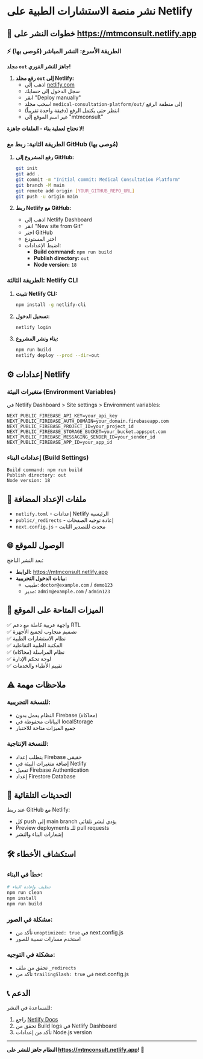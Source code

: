 # نشر منصة الاستشارات الطبية على Netlify

## 🚀 خطوات النشر على https://mtmconsult.netlify.app

### ⚡ الطريقة الأسرع: النشر المباشر (مُوصى بها)

**مجلد `out` جاهز للنشر الفوري!**

1. **رفع مجلد `out` إلى Netlify:**
   - اذهب إلى [netlify.com](https://netlify.com)
   - سجل الدخول إلى حسابك
   - انقر "Deploy manually"
   - اسحب مجلد `medical-consultation-platform/out/` إلى منطقة الرفع
   - انتظر حتى يكتمل الرفع (دقيقة واحدة تقريباً)
   - غير اسم الموقع إلى "mtmconsult"

**لا تحتاج لعملية بناء - الملفات جاهزة!**

### الطريقة الثانية: ربط مع GitHub (مُوصى بها)

1. **رفع المشروع إلى GitHub:**
   ```bash
   git init
   git add .
   git commit -m "Initial commit: Medical Consultation Platform"
   git branch -M main
   git remote add origin [YOUR_GITHUB_REPO_URL]
   git push -u origin main
   ```

2. **ربط Netlify مع GitHub:**
   - اذهب إلى Netlify Dashboard
   - انقر "New site from Git"
   - اختر GitHub
   - اختر المستودع
   - اضبط الإعدادات:
     - **Build command:** `npm run build`
     - **Publish directory:** `out`
     - **Node version:** `18`

### الطريقة الثالثة: Netlify CLI

1. **تثبيت Netlify CLI:**
   ```bash
   npm install -g netlify-cli
   ```

2. **تسجيل الدخول:**
   ```bash
   netlify login
   ```

3. **بناء ونشر المشروع:**
   ```bash
   npm run build
   netlify deploy --prod --dir=out
   ```

## ⚙️ إعدادات Netlify

### متغيرات البيئة (Environment Variables)
في Netlify Dashboard > Site settings > Environment variables:

```
NEXT_PUBLIC_FIREBASE_API_KEY=your_api_key
NEXT_PUBLIC_FIREBASE_AUTH_DOMAIN=your_domain.firebaseapp.com
NEXT_PUBLIC_FIREBASE_PROJECT_ID=your_project_id
NEXT_PUBLIC_FIREBASE_STORAGE_BUCKET=your_bucket.appspot.com
NEXT_PUBLIC_FIREBASE_MESSAGING_SENDER_ID=your_sender_id
NEXT_PUBLIC_FIREBASE_APP_ID=your_app_id
```

### إعدادات البناء (Build Settings)
```
Build command: npm run build
Publish directory: out
Node version: 18
```

## 🔧 ملفات الإعداد المضافة

- `netlify.toml` - إعدادات Netlify الرئيسية
- `public/_redirects` - إعادة توجيه الصفحات
- `next.config.js` - محدث للتصدير الثابت

## 🌐 الوصول للموقع

بعد النشر الناجح:
- **الرابط:** https://mtmconsult.netlify.app
- **بيانات الدخول التجريبية:**
  - طبيب: `doctor@example.com` / `demo123`
  - مدير: `admin@example.com` / `admin123`

## 📱 الميزات المتاحة على الموقع

✅ واجهة عربية كاملة مع دعم RTL  
✅ تصميم متجاوب لجميع الأجهزة  
✅ نظام الاستشارات الطبية  
✅ المكتبة الطبية التفاعلية  
✅ نظام المراسلة (محاكاة)  
✅ لوحة تحكم الإدارة  
✅ تقييم الأطباء والخدمات  

## ⚠️ ملاحظات مهمة

### للنسخة التجريبية:
- النظام يعمل بدون Firebase (محاكاة)
- البيانات محفوظة في localStorage
- جميع الميزات متاحة للاختبار

### للنسخة الإنتاجية:
- يتطلب إعداد Firebase حقيقي
- إضافة متغيرات البيئة في Netlify
- تفعيل Firebase Authentication
- إعداد Firestore Database

## 🔄 التحديثات التلقائية

عند ربط GitHub مع Netlify:
- كل push إلى main branch يؤدي لنشر تلقائي
- Preview deployments للـ pull requests
- إشعارات البناء والنشر

## 🛠️ استكشاف الأخطاء

### خطأ في البناء:
```bash
# تنظيف وإعادة البناء
npm run clean
npm install
npm run build
```

### مشكلة في الصور:
- تأكد من `unoptimized: true` في next.config.js
- استخدم مسارات نسبية للصور

### مشكلة في التوجيه:
- تحقق من ملف `_redirects`
- تأكد من `trailingSlash: true` في next.config.js

## 📞 الدعم

للمساعدة في النشر:
1. راجع [Netlify Docs](https://docs.netlify.com)
2. تحقق من Build logs في Netlify Dashboard
3. تأكد من إعدادات Node.js version

---

**النظام جاهز للنشر على https://mtmconsult.netlify.app! 🚀**
